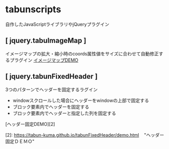 # tabunscripts
自作したJavaScriptライブラリやjQueryプラグイン

## [ jquery.tabuImageMap ]
イメージマップの拡大・縮小時のcoords属性値をサイズに合わせて自動修正するプラグイン
[イメージマップDEMO][1]

## [ jquery.tabunFixedHeader ]
3つのパターンでヘッダーを固定するラグイン
+ windowスクロールした場合にヘッダーをwindowの上部で固定する
+ ブロック要素内でヘッダーを固定する
+ ブロック要素内でヘッダーと指定した列を固定する  

[ヘッダー固定DEMO][2]

[1]: https://tabun-kuma.github.io/tabunImageMap/demo.html       "イメージマップＤＥＭＯ"
[2]: https://tabun-kuma.github.io/tabunFixedHeader/demo.html    "ヘッダー固定ＤＥＭＯ"
